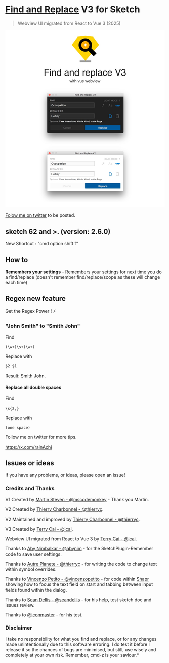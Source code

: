 # [Find and Replace](https://github.com/icai/Sketch-Find-And-Replace/) V3 for Sketch

> Webview UI migrated from React to Vue 3 (2025)


![Find and Replace (text) for Sketch](https://raw.githubusercontent.com/icai/Sketch-Find-And-Replace/master/_crea/visual-v3.jpg)


[Folow me on twitter](https://x.com/rainAchi) to be posted.


##  sketch 62 and >. (version: 2.6.0)

New Shortcut : "cmd option shift f"

## How to

**Remembers your settings** - Remembers your settings for next time you do a find/replace (doesn't remember find/replace/scope as these will change each time)

## Regex new feature

Get the Regex Power ! ⚡️

### "John Smith" to "Smith John"

Find
```
(\w+)\s+(\w+)
```

Replace with
```
$2 $1
```

Result: Smith John.


#### Replace all double spaces

Find
```
\s{2,}

```

Replace with
```
(one space)

```

Follow me on twitter for more tips.

https://x.com/rainAchi


## Issues or ideas

If you have any problems, or ideas, please open an issue!

### Credits and Thanks

V1 Created by [Martin Steven - @mscodemonkey](https://github.com/mscodemonkey) - Thank you Martin.

V2 Created by [Thierry Charbonnel - @thierryc](https://anotherplanet.io).

V2 Maintained and improved by [Thierry Charbonnel - @thierryc](https://anotherplanet.io).


V3 Created by [Terry Cai - @icai](https://github.com/icai).

Webview UI migrated from React to Vue 3 by [Terry Cai - @icai](https://github.com/icai).

Thanks to [Aby Nimbalkar - @abynim](https://github.com/abynim) - for the SketchPlugin-Remember code to save user settings.

Thanks to [Autre Planete - @thierryc](https://github.com/thierryc) - for writing the code to change text within symbol overrides.

Thanks to [Vincenzo Petito - @vincenzopetito](https://github.com/vincenzopetito) - for code within [Shapr](https://github.com/vincenzopetito/Shapr) showing how to focus the text field on start and tabbing between input fields found within the dialog.

Thanks to [Sean Dellis - @seandellis](https://github.com/seandellis) - for his help, test sketch doc and issues review.

Thanks to [@iconmaster](https://github.com/iconmaster) - for his test.

### Disclaimer

I take no responsibility for what you find and replace, or for any changes made unintentionally due to this software erroring. I do test it before I release it so the chances of bugs are minimised, but still, use wisely and completely at your own risk. Remember, cmd-z is your saviour.*
